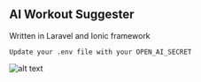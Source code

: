 ## AI Workout Suggester

Written in Laravel and Ionic framework

```Update your .env file with your OPEN_AI_SECRET```

![alt text](https://github.com/metinbaris/ai-workout-suggester/blob/main/screenshot.png?raw=true)
